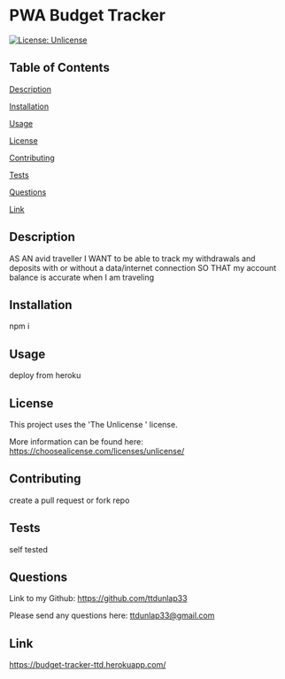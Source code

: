 # PWA Budget Tracker

  [![License: Unlicense](https://img.shields.io/badge/license-Unlicense-blue.svg)](https://choosealicense.com/licenses/unlicense/)
  
  ## Table of Contents
  
  [Description](#description)  
  
  [Installation](#installation)
  
  [Usage](#usage)  
  
  [License](#license)  
  
  [Contributing](#contributing)  
  
  [Tests](#tests)  
  
  [Questions](#questions)
  
  [Link](#link)  
  
  ## Description
  
  AS AN avid traveller I WANT to be able to track my withdrawals and deposits with or without a data/internet connection SO THAT my account balance is accurate when I am traveling

  ## Installation
  
  npm i
  
  ## Usage
  
  deploy from heroku 
  
  ## License
  
  This project uses the 'The Unlicense
      ' license. 
  
  More information can be found here: https://choosealicense.com/licenses/unlicense/
  
  ## Contributing
  
  create a pull request or fork repo
  
  ## Tests
  
  self tested
  
  ## Questions
  
  Link to my Github: https://github.com/ttdunlap33

  Please send any questions here: ttdunlap33@gmail.com

  ## Link

  https://budget-tracker-ttd.herokuapp.com/
